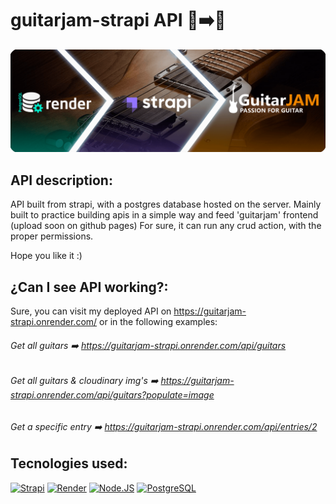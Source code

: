 # guitarjam-strapi API :page_facing_up::arrow_right::guitar:

[![guitarjam-strapi](https://raw.githubusercontent.com/SenpuDev/guitarjam-strapi/main/strapi-banner.png)](https://guitarjam-strapi.onrender.com/)

 ## API description:
 API built from strapi, with a postgres database hosted on the server.
 Mainly built to practice building apis in a simple way and feed 'guitarjam' frontend (upload soon on github pages)
 For sure, it can run any crud action, with the proper permissions.
 
 Hope you like it :)
 
 ## ¿Can I see API working?:
 
 Sure, you can visit my deployed API on https://guitarjam-strapi.onrender.com/ or in the following examples:
 ###### Get all guitars :arrow_right: https://guitarjam-strapi.onrender.com/api/guitars
 
 ###### Get all guitars & cloudinary img's :arrow_right: https://guitarjam-strapi.onrender.com/api/guitars?populate=image
 
 ###### Get a specific entry :arrow_right: https://guitarjam-strapi.onrender.com/api/entries/2
 
 ## Tecnologies used:
 [![Strapi](https://img.shields.io/badge/strapi-2F2E8B?style=for-the-badge&logo=strapi&logoColor=white&labelColor=101010)]()
 [![Render](https://img.shields.io/badge/render-46E3B7?style=for-the-badge&logo=render&logoColor=white&labelColor=101010)]()
 [![Node.JS](https://img.shields.io/badge/Node.JS-339933?style=for-the-badge&logo=node.js&logoColor=white&labelColor=101010)]()
 [![PostgreSQL](https://img.shields.io/badge/postgresql-4169E1?style=for-the-badge&logo=postgresql&logoColor=white&labelColor=101010)]()
 
